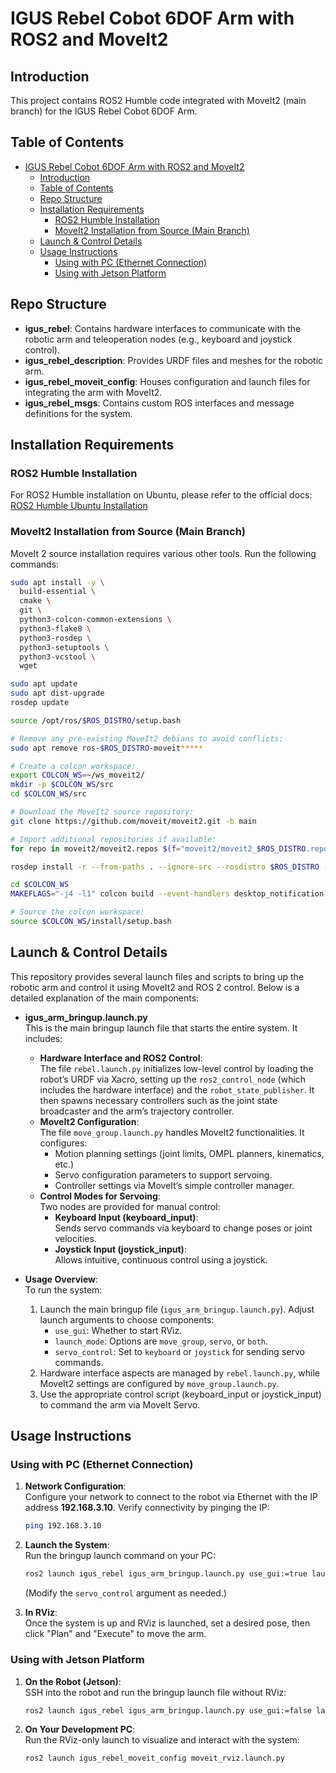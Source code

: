 # IGUS Rebel Cobot 6DOF Arm with ROS2 and MoveIt2

## Introduction

This project contains ROS2 Humble code integrated with MoveIt2 (main branch) for the IGUS Rebel Cobot 6DOF Arm.

## Table of Contents

- [IGUS Rebel Cobot 6DOF Arm with ROS2 and MoveIt2](#igus-rebel-cobot-6dof-arm-with-ros2-and-moveit2)
  - [Introduction](#introduction)
  - [Table of Contents](#table-of-contents)
  - [Repo Structure](#repo-structure)
  - [Installation Requirements](#installation-requirements)
    - [ROS2 Humble Installation](#ros2-humble-installation)
    - [MoveIt2 Installation from Source (Main Branch)](#moveit2-installation-from-source-main-branch)
  - [Launch \& Control Details](#launch--control-details)
  - [Usage Instructions](#usage-instructions)
    - [Using with PC (Ethernet Connection)](#using-with-pc-ethernet-connection)
    - [Using with Jetson Platform](#using-with-jetson-platform)
  
## Repo Structure

- **igus_rebel**: Contains hardware interfaces to communicate with the robotic arm and teleoperation nodes (e.g., keyboard and joystick control).
- **igus_rebel_description**: Provides URDF files and meshes for the robotic arm.
- **igus_rebel_moveit_config**: Houses configuration and launch files for integrating the arm with MoveIt2.
- **igus_rebel_msgs**: Contains custom ROS interfaces and message definitions for the system.
  
## Installation Requirements

### ROS2 Humble Installation

For ROS2 Humble installation on Ubuntu, please refer to the official docs:  
[ROS2 Humble Ubuntu Installation](https://docs.ros.org/en/humble/Installation/Ubuntu-Install-Debs.html)

### MoveIt2 Installation from Source (Main Branch)

MoveIt 2 source installation requires various other tools. Run the following commands:
  
```bash
sudo apt install -y \
  build-essential \
  cmake \
  git \
  python3-colcon-common-extensions \
  python3-flake8 \
  python3-rosdep \
  python3-setuptools \
  python3-vcstool \
  wget

sudo apt update
sudo apt dist-upgrade
rosdep update

source /opt/ros/$ROS_DISTRO/setup.bash

# Remove any pre-existing MoveIt2 debians to avoid conflicts:
sudo apt remove ros-$ROS_DISTRO-moveit*****

# Create a colcon workspace:
export COLCON_WS=~/ws_moveit2/
mkdir -p $COLCON_WS/src
cd $COLCON_WS/src

# Download the MoveIt2 source repository:
git clone https://github.com/moveit/moveit2.git -b main

# Import additional repositories if available:
for repo in moveit2/moveit2.repos $(f="moveit2/moveit2_$ROS_DISTRO.repos"; test -r $f && echo $f); do vcs import < "$repo"; done

rosdep install -r --from-paths . --ignore-src --rosdistro $ROS_DISTRO -y

cd $COLCON_WS
MAKEFLAGS="-j4 -l1" colcon build --event-handlers desktop_notification- status- --cmake-args -DCMAKE_BUILD_TYPE=Release --executor sequential

# Source the colcon workspace:
source $COLCON_WS/install/setup.bash
```

## Launch & Control Details

This repository provides several launch files and scripts to bring up the robotic arm and control it using MoveIt2 and ROS 2 control. Below is a detailed explanation of the main components:

- **igus_arm_bringup.launch.py**  
  This is the main bringup launch file that starts the entire system. It includes:
  - **Hardware Interface and ROS2 Control**:  
    The file `rebel.launch.py` initializes low-level control by loading the robot’s URDF via Xacro, setting up the `ros2_control_node` (which includes the hardware interface) and the `robot_state_publisher`. It then spawns necessary controllers such as the joint state broadcaster and the arm’s trajectory controller.
  - **MoveIt2 Configuration**:  
    The file `move_group.launch.py` handles MoveIt2 functionalities. It configures:
    - Motion planning settings (joint limits, OMPL planners, kinematics, etc.)
    - Servo configuration parameters to support servoing.
    - Controller settings via MoveIt’s simple controller manager.
  - **Control Modes for Servoing**:  
    Two nodes are provided for manual control:
    - **Keyboard Input (keyboard_input)**:  
      Sends servo commands via keyboard to change poses or joint velocities.
    - **Joystick Input (joystick_input)**:  
      Allows intuitive, continuous control using a joystick.
  
- **Usage Overview**:  
  To run the system:
  1. Launch the main bringup file (`igus_arm_bringup.launch.py`). Adjust launch arguments to choose components:
     - `use_gui`: Whether to start RViz.
     - `launch_mode`: Options are `move_group`, `servo`, or `both`.
     - `servo_control`: Set to `keyboard` or `joystick` for sending servo commands.
  2. Hardware interface aspects are managed by `rebel.launch.py`, while MoveIt2 settings are configured by `move_group.launch.py`.
  3. Use the appropriate control script (keyboard_input or joystick_input) to command the arm via MoveIt Servo.
  
## Usage Instructions

### Using with PC (Ethernet Connection)

1. **Network Configuration**:  
   Configure your network to connect to the robot via Ethernet with the IP address **192.168.3.10**. Verify connectivity by pinging the IP:

   ```bash
   ping 192.168.3.10
   ```

2. **Launch the System**:  
   Run the bringup launch command on your PC:

   ```bash
   ros2 launch igus_rebel igus_arm_bringup.launch.py use_gui:=true launch_mode:=both servo_control:=keyboard
   ```

   (Modify the `servo_control` argument as needed.)  
3. **In RViz**:  
   Once the system is up and RViz is launched, set a desired pose, then click "Plan" and "Execute" to move the arm.

### Using with Jetson Platform

1. **On the Robot (Jetson)**:  
   SSH into the robot and run the bringup launch file without RViz:

   ```bash
   ros2 launch igus_rebel igus_arm_bringup.launch.py use_gui:=false launch_mode:=both servo_control:=joystick
   ```

2. **On Your Development PC**:  
   Run the RViz-only launch to visualize and interact with the system:

   ```bash
   ros2 launch igus_rebel_moveit_config moveit_rviz.launch.py
   ```
